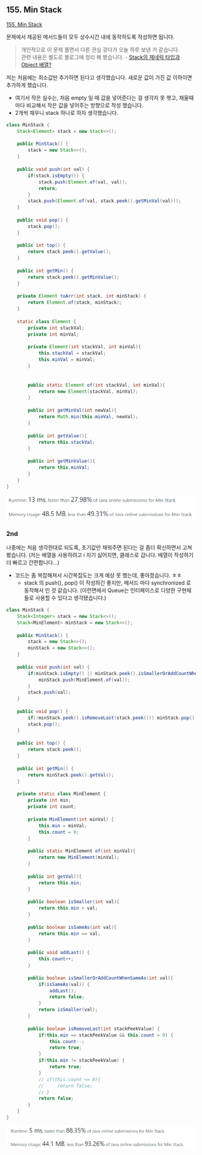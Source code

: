 

## 155. Min Stack

[155. Min Stack](https://leetcode.com/problems/min-stack/)

문제에서 제공된 메서드들이 모두 상수시간 내에 동작하도록 작성하면 됩니다.

> 개인적으로 이 문제 풀면서 다른 관심 갖다가 오늘 하루 보낸 거 같습니다. <br> 
> 관련 내용은 별도로 블로그에 정리 해 봤습니다. - [Stack의 제네릭 타입과 Object 배열?](https://velog.io/@sally_devv/MinStack)

저는 처음에는 최소값만 추가하면 된다고 생각했습니다. 새로운 값이 가진 값 이하이면 추가하게 했습니다.
- 여기서 작은 실수는, 처음 empty 일 때 값을 넣어준다는 걸 생각지 못 햇고, 채울때마다 비교해서 작은 값을 넣어주는 방향으로 작성 했습니다.
- 2개씩 채우니 stack 하나로 하자 생각했습니다.

``` java
class MinStack {
    Stack<Element> stack = new Stack<>();
    
    public MinStack() {
        stack = new Stack<>();
    }
    
    public void push(int val) {
        if(stack.isEmpty()) {
            stack.push(Element.of(val, val));
            return;
        }
        stack.push(Element.of(val, stack.peek().getMinVal(val)));
    }
    
    public void pop() {
        stack.pop();
    }
    
    public int top() {
        return stack.peek().getValue();
    }
    
    public int getMin() {
        return stack.peek().getMinValue();
    }
    
    private Element toArr(int stack, int minStack) {
        return Element.of(stack, minStack);
    }
    
    static class Element {
        private int stackVal;
        private int minVal;
        
        private Element(int stackVal, int minVal){
            this.stackVal = stackVal;
            this.minVal = minVal;
        }
        
        
        public static Element of(int stackVal, int minVal){
            return new Element(stackVal, minVal);
        }
        
        public int getMinVal(int newVal){
            return Math.min(this.minVal, newVal);
        }
        
        public int getValue(){
            return this.stackVal;
        }
        
        public int getMinValue(){
            return this.minVal;
        }
    }
}
```

![img_1.png](img_1.png)



### 2nd

나중에는 처음 생각한대로 되도록,
초기값만 채워주면 된다는 걸 좀더 확신하면서 고쳐 봤습니다. (저는 배열을 사용하려고 i 치기 싫어지면, 클래스로 갑니다. 배열이 작성하기 더 빠르고 간편합니다...)
- 코드는 좀 복잡해져서 시간복잡도는 크게 예상 못 했는데, 좋아졌습니다. ㅎㅎ 
  - stack 의 push(), pop() 이 작성하긴 좋지만, 메서드 마다 synchronized 로 동작해서 인 것 같습니다. (이런면에서 Queue는 인터페이스로 다양한 구현체들로 사용할 수 있다고 생각됐습니다.)

``` java
class MinStack {
    Stack<Integer> stack = new Stack<>();
    Stack<MinElement> minStack = new Stack<>();
    
    public MinStack() {
        stack = new Stack<>();
        minStack = new Stack<>();
    }
    
    public void push(int val) {
        if(minStack.isEmpty() || minStack.peek().isSmallerOrAddCountWhenSameAs(val)) {
            minStack.push(MinElement.of(val));
        }
        stack.push(val);
    }
    
    public void pop() {
        if(!minStack.peek().isRemoveLast(stack.peek())) minStack.pop();
        stack.pop();
    }
    
    public int top() {
        return stack.peek();
    }
    
    public int getMin() {
        return minStack.peek().getVal();
    }
    
    private static class MinElement {
        private int min;
        private int count;
        
        private MinElement(int minVal) {
            this.min = minVal;
            this.count = 0;
        }
        
        public static MinElement of(int minVal){
            return new MinElement(minVal);
        } 
        
        public int getVal(){
            return this.min;
        }
        
        public boolean isSmaller(int val){
            return this.min > val;
        }
        
        public boolean isSameAs(int val){
            return this.min == val;
        }
        
        public void addLast() {
            this.count++;
        }
        
        public boolean isSmallerOrAddCountWhenSameAs(int val){
            if(isSameAs(val)) {
                addLast();
                return false;
            }
            return isSmaller(val);
        }
        
        public boolean isRemoveLast(int stackPeekValue) {
            if(this.min == stackPeekValue && this.count > 0) {
                this.count--;
                return true;
            } 
            if(this.min != stackPeekValue) {
                return true;
            } 
            // if(this.count <= 0){
            //     return false;
            // }
            return false;
        }
    }
}
```
![img.png](img.png)
